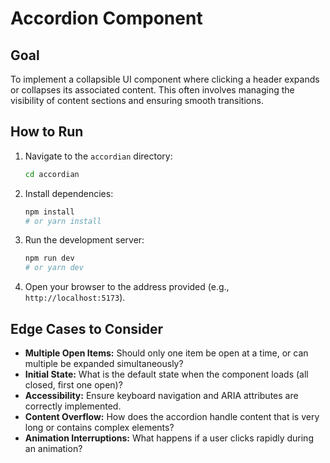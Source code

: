 # Accordion Component

## Goal

To implement a collapsible UI component where clicking a header expands or collapses its associated content. This often involves managing the visibility of content sections and ensuring smooth transitions.

## How to Run

1.  Navigate to the `accordian` directory:
    ```bash
    cd accordian
    ```
2.  Install dependencies:
    ```bash
    npm install
    # or yarn install
    ```
3.  Run the development server:
    ```bash
    npm run dev
    # or yarn dev
    ```
4.  Open your browser to the address provided (e.g., `http://localhost:5173`).

## Edge Cases to Consider

*   **Multiple Open Items:** Should only one item be open at a time, or can multiple be expanded simultaneously?
*   **Initial State:** What is the default state when the component loads (all closed, first one open)?
*   **Accessibility:** Ensure keyboard navigation and ARIA attributes are correctly implemented.
*   **Content Overflow:** How does the accordion handle content that is very long or contains complex elements?
*   **Animation Interruptions:** What happens if a user clicks rapidly during an animation?